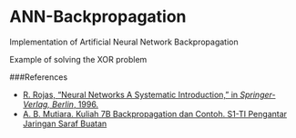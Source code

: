 # ANN-Backpropagation

Implementation of Artificial Neural Network Backpropagation

Example of solving the XOR problem

###References
* [R. Rojas, “Neural Networks A Systematic Introduction,” in *Springer-Verlag, Berlin*, 1996.](https://page.mi.fu-berlin.de/rojas/neural/)
* [A. B. Mutiara. Kuliah 7B Backpropagation dan Contoh. S1-TI
Pengantar Jaringan Saraf Buatan](http://amutiara.staff.gunadarma.ac.id/Downloads/files/15556/Kuliah_7b_BACKPROPAGATIONS+dan+contoh.pdf)
